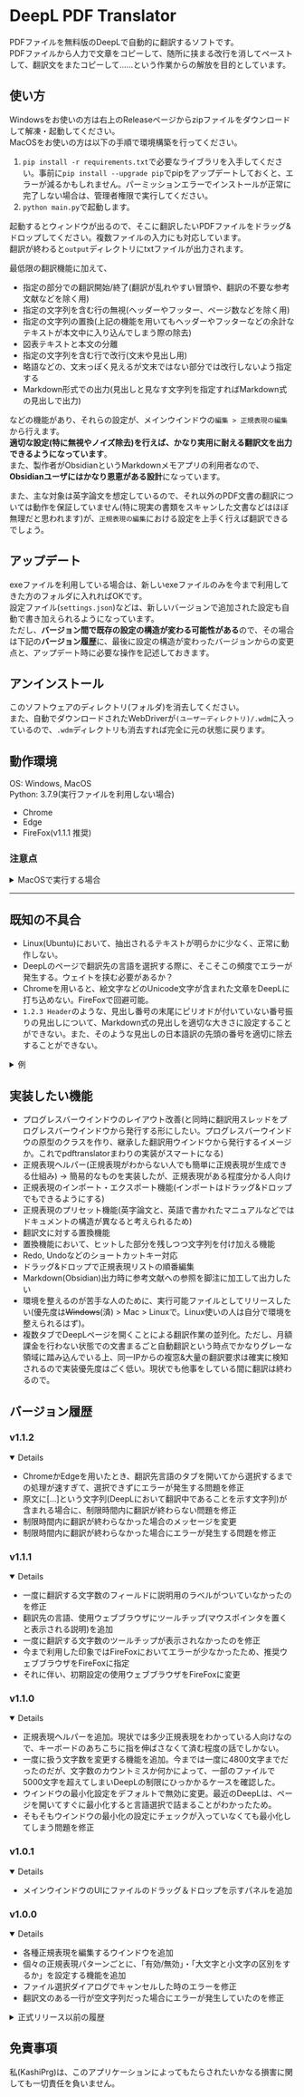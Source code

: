 # DeepL PDF Translator

PDFファイルを無料版のDeepLで自動的に翻訳するソフトです。  
PDFファイルから人力で文章をコピーして、随所に挟まる改行を消してペーストして、翻訳文をまたコピーして……という作業からの解放を目的としています。

## 使い方

Windowsをお使いの方は右上のReleaseページからzipファイルをダウンロードして解凍・起動してください。  
MacOSをお使いの方は以下の手順で環境構築を行ってください。

1. `pip install -r requirements.txt`で必要なライブラリを入手してください。事前に`pip install --upgrade pip`でpipをアップデートしておくと、エラーが減るかもしれません。パーミッションエラーでインストールが正常に完了しない場合は、管理者権限で実行してください。
2. `python main.py`で起動します。

起動するとウィンドウが出るので、そこに翻訳したいPDFファイルをドラッグ&ドロップしてください。複数ファイルの入力にも対応しています。  
翻訳が終わると`output`ディレクトリにtxtファイルが出力されます。

最低限の翻訳機能に加えて、

- 指定の部分での翻訳開始/終了(翻訳が乱れやすい冒頭や、翻訳の不要な参考文献などを除く用)
- 指定の文字列を含む行の無視(ヘッダーやフッター、ページ数などを除く用)
- 指定の文字列の置換(上記の機能を用いてもヘッダーやフッターなどの余計なテキストが本文中に入り込んでしまう際の除去)
- 図表テキストと本文の分離
- 指定の文字列を含む行で改行(文末や見出し用)
- 略語などの、文末っぽく見えるが文末ではない部分では改行しないよう指定する
- Markdown形式での出力(見出しと見なす文字列を指定すればMarkdown式の見出しで出力)

などの機能があり、それらの設定が、メインウインドウの`編集 > 正規表現の編集`から行えます。  
**適切な設定(特に無視やノイズ除去)を行えば、かなり実用に耐える翻訳文を出力できるようになっています**。  
また、製作者がObsidianというMarkdownメモアプリの利用者なので、**Obsidianユーザにはかなり恩恵がある設計**になっています。

また、主な対象は英字論文を想定しているので、それ以外のPDF文書の翻訳については動作を保証していません(特に現実の書類をスキャンした文書などはほぼ無理だと思われます)が、`正規表現の編集`における設定を上手く行えば翻訳できるでしょう。

## アップデート

exeファイルを利用している場合は、新しいexeファイルのみを今まで利用してきた方のフォルダに入れればOKです。  
設定ファイル(`settings.json`)などは、新しいバージョンで追加された設定も自動で書き加えられるようになっています。  
ただし、**バージョン間で既存の設定の構造が変わる可能性がある**ので、その場合は下記の**バージョン履歴**に、最後に設定の構造が変わったバージョンからの変更点と、アップデート時に必要な操作を記述しておきます。

## アンインストール

このソフトウェアのディレクトリ(フォルダ)を消去してください。  
また、自動でダウンロードされたWebDriverが`(ユーザーディレクトリ)/.wdm`に入っているので、`.wdm`ディレクトリも消去すれば完全に元の状態に戻ります。

## 動作環境

OS: Windows, MacOS  
Python: 3.7.9(実行ファイルを利用しない場合)
- Chrome
- Edge
- FireFox(v1.1.1 推奨)

### 注意点

<details>
<summary>MacOSで実行する場合</summary>

```
This program needs access to the screen. Please run with a Framework build of python, and only when you are logged in on the main display of your Mac.
```

という出力がなされ、GUIが出現しない場合があります。  
その場合は、Framework buildのPythonを入手してください。  
pyenvを利用している場合は、

```
env PYTHON_CONFIGURE_OPTS="--enable-framework" pyenv install 3.7.9
```

で入手可能です。その後、pyenvで利用するPythonのバージョンを3.7.9に切り替え、

```
pip install --upgrade pip
pip install -r requirements.txt
```

を実行して必要なライブラリをインストールし、対応するWebDriverを`drivers`ディレクトリに入れて起動してください。  
なお、その際にセキュリティによってWebDriverが起動できない場合があります。  
その場合は、`システム環境設定 > セキュリティとプライバシー`からWebDriverの実行を許可してください。

</details>

---

## 既知の不具合

- Linux(Ubuntu)において、抽出されるテキストが明らかに少なく、正常に動作しない。
- DeepLのページで翻訳先の言語を選択する際に、そこそこの頻度でエラーが発生する。ウェイトを挟む必要があるか？
- Chromeを用いると、絵文字などのUnicode文字が含まれた文章をDeepLに打ち込めない。FireFoxで回避可能。
- `1.2.3 Header`のような、見出し番号の末尾にピリオドが付いていない番号振りの見出しについて、Markdown式の見出しを適切な大きさに設定することができない。また、そのような見出しの日本語訳の先頭の番号を適切に除去することができない。

<details>
<summary>例</summary>

```
原文
1 Header1
1.1 Header2

理想
## Header1
ヘッダー1
### Header2
ヘッダー2

現実
## Header1
ヘッダー1
## Header2
1 ヘッダー2
```

</details>

## 実装したい機能

- プログレスバーウインドウのレイアウト改善(と同時に翻訳用スレッドをプログレスバーウインドウから発行する形にしたい。プログレスバーウインドウの原型のクラスを作り、継承した翻訳用ウインドウから発行するイメージか。これでpdftranslatorまわりの実装がスマートになる)
- 正規表現ヘルパー(正規表現がわからない人でも簡単に正規表現が生成できる仕組み) → 簡易的なものを実装したが、正規表現がある程度分かる人向け
- 正規表現のインポート・エクスポート機能(インポートはドラッグ&ドロップでもできるようにする)
- 正規表現のプリセット機能(英字論文と、英語で書かれたマニュアルなどではドキュメントの構造が異なると考えられるため)
- 翻訳文に対する置換機能
- 置換機能において、ヒットした部分を残しつつ文字列を付け加える機能
- Redo, Undoなどのショートカットキー対応
- ドラッグ&ドロップで正規表現リストの順番編集
- Markdown(Obsidian)出力時に参考文献への参照を脚注に加工して出力したい
- 環境を整えるのが苦手な人のために、実行可能ファイルとしてリリースしたい(優先度は~~Windows~~(済) > Mac > Linuxで。Linux使いの人は自分で環境を整えられるはず)。
- 複数タブでDeepLページを開くことによる翻訳作業の並列化。ただし、月額課金を行わない状態での文書まるごと自動翻訳という時点でかなりグレーな領域に踏み込んでいる上、同一IPからの複窓&大量の翻訳要求は確実に検知されるので実装優先度はごく低い。現状でも他事をしている間に翻訳は終わるので。

## バージョン履歴

### v1.1.2
<details open>

- ChromeかEdgeを用いたとき、翻訳先言語のタブを開いてから選択するまでの処理が速すぎて、選択できずにエラーが発生する問題を修正
- 原文に[...]という文字列(DeepLにおいて翻訳中であることを示す文字列)が含まれる場合に、制限時間内に翻訳が終わらない問題を修正
- 制限時間内に翻訳が終わらなかった場合のメッセージを変更
- 制限時間内に翻訳が終わらなかった場合にエラーが発生する問題を修正

</details>

### v1.1.1
<details open>

- 一度に翻訳する文字数のフィールドに説明用のラベルがついていなかったのを修正
- 翻訳先の言語、使用ウェブブラウザにツールチップ(マウスポインタを置くと表示される説明)を追加
- 一度に翻訳する文字数のツールチップが表示されなかったのを修正
- 今まで利用した印象ではFireFoxにおいてエラーが少なかったため、推奨ウェブブラウザをFireFoxに指定
- それに伴い、初期設定の使用ウェブブラウザをFireFoxに変更

</details>

### v1.1.0
<details open>

- 正規表現ヘルパーを追加。現状では多少正規表現をわかっている人向けなので、キーボードのあちこちに指を伸ばさなくて済む程度の話でしかない。
- 一度に扱う文字数を変更する機能を追加。今までは一度に4800文字までだったのだが、文字数のカウントミスか何かによって、一部のファイルで5000文字を超えてしまいDeepLの制限にひっかかるケースを確認した。
- ウインドウの最小化設定をデフォルトで無効に変更。最近のDeepLは、ページを開いてすぐに最小化すると言語選択で詰まることがわかったため。
- そもそもウインドウの最小化の設定にチェックが入っていなくても最小化してしまう問題を修正

</details>

### v1.0.1
<details open>

- メインウインドウのUIにファイルのドラッグ＆ドロップを示すパネルを追加

</details>

### v1.0.0
<details open>

- 各種正規表現を編集するウインドウを追加
- 個々の正規表現パターンごとに、「有効/無効」・「大文字と小文字の区別をするか」を設定する機能を追加
- ファイル選択ダイアログでキャンセルした時のエラーを修正
- 翻訳文のある一行が空文字列だった場合にエラーが発生していたのを修正

</details>

<details>
<summary>正式リリース以前の履歴</summary>

### v0.7.0
<details>

- 翻訳の進捗度を示すプログレスバーを表示する機能を追加
- 翻訳中にメインウインドウが応答なしになる問題を解決
- 複数ファイルの並列翻訳が可能に
- `出力をMarkdown式にする`か`原文を出力する`のどちらかが無効のとき、`原文をコメントとして出力する`のチェックボックスを無効にする機能を追加
- 翻訳開始時に、DeepLを開いたウェブブラウザのウインドウを自動的に最小化する機能を追加

</details>

### v0.6.0
<details>

- メインウインドウの設定の保存機能を追加。次回起動時に前回終了時の設定が再現される

</details>

### v0.5.0
<details>

- ファイル選択メニューから翻訳対象を選択可能に
- 翻訳先の言語を選択する機能を追加
- **WebDriverを自動で取得するように変更**
- Firefoxで原文の入れ替えがうまくいかなくなっていたのを修正
- **実行ファイルでの提供を開始(Windows)**

</details>

### v0.4.2
<details>

- 各種正規表現にヒットした行の出力機能を強化

</details>

### v0.4.1
<details>

- `翻訳文を一文ごとに改行する`のチェックを外すと出力が空文字列になる問題を修正
- 原文を出力するかどうか選べる機能を追加
- Markdownでの出力時、原文をコメントとして出力する機能を追加
- 翻訳完了の基準を変更し、翻訳作業を高速化

</details>

### v0.4.0
<details>

- 見出しの識別が上手く動作しなかった問題を修正
- Markdown式で見出しを出力する機能を追加
- Markdown用の除去/置換機能を追加
- 一行ごとの改行・Markdown式の出力を管理するGUIのチェックボックスを追加

</details>

### v0.3.1
<details>

- MacOS, Chromeでの動作を確認
- MacOS環境下にて、DeepLのページで以前の翻訳対象文を削除できない問題を修正

</details>

### v0.3.0
<details>

- 翻訳を開始/終了する位置を正規表現によって指定可能に
- フォーマットの都合上混じってしまうノイズの除去/置換機能を追加
- 翻訳文を一文ごとに改行する機能を追加(Markdown方式にも対応)
- 後に文が続きそうな略語(et al. や e.g.など)では改行しないように修正
- 行末のハイフン(-)の処理を修正

</details>

### v0.2.0
<details>

- MacOS、Linuxに対応(動作未確認)
- Edge、FireFoxに対応
- ブラウザの選択機能を追加

</details>

### v0.1.0
<details>

- 最低限の翻訳機能を実装
- 文書先頭あたりはレイアウトが複雑なので、有効な翻訳はほぼ無理
- ページにまたがる文章や、図表を挟んだ文章の順序が怪しい
- 画像周辺の文章に謎の文字列が入ることがある。画像のタグか何かか？
- 総評として、全て人力でコピペする労力からは解放されるが、まだまだ修正のコストが高い。

</details>

</details>

## 免責事項

私(KashiPrg)は、このアプリケーションによってもたらされたいかなる損害に関しても一切責任を負いません。
